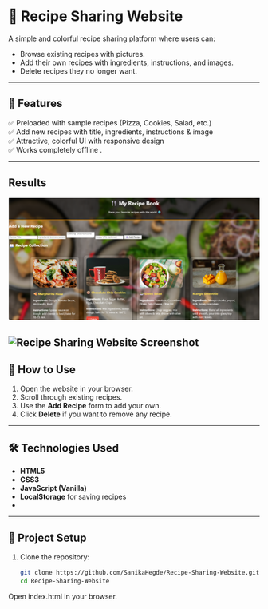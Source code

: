 # 🍴 Recipe Sharing Website  

A simple and colorful recipe sharing platform where users can:  
- Browse existing recipes with pictures.  
- Add their own recipes with ingredients, instructions, and images.  
- Delete recipes they no longer want.  

---

## 🌟 Features  
✅ Preloaded with sample recipes (Pizza, Cookies, Salad, etc.)  
✅ Add new recipes with title, ingredients, instructions & image  
✅ Attractive, colorful UI with responsive design  
✅ Works completely offline .

---

## Results   

![image alt](https://github.com/SanikaHegde/Recipe-Sharing-Website/blob/bb108e80fa617ffe61a26d24f285a4845ffdfa3c/Screenshot%202025-08-19%20145613.png)


![Recipe Sharing Website Screenshot](https://github.com/SanikaHegde/Recipe-Sharing-Website/issues/1)
---

## 🚀 How to Use  
1. Open the website in your browser.  
2. Scroll through existing recipes.  
3. Use the **Add Recipe** form to add your own.  
4. Click **Delete** if you want to remove any recipe.  

---

## 🛠️ Technologies Used  
- **HTML5**  
- **CSS3**  
- **JavaScript (Vanilla)**  
- **LocalStorage** for saving recipes
- 
---

## 📂 Project Setup  
1. Clone the repository:  
   ```bash
   git clone https://github.com/SanikaHegde/Recipe-Sharing-Website.git
   cd Recipe-Sharing-Website
Open index.html in your browser.








